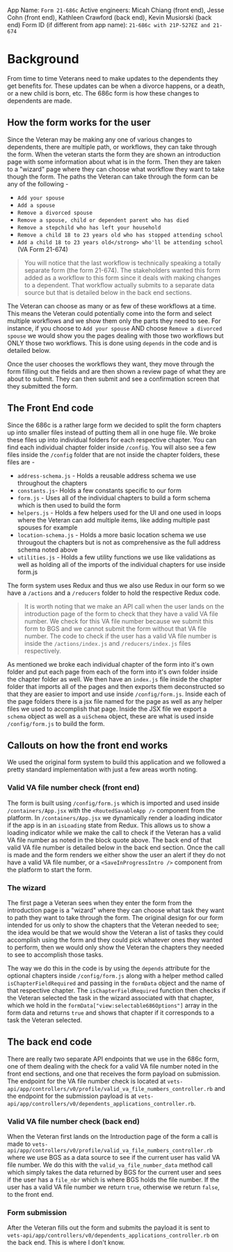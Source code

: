 App Name: `Form 21-686c`
Active engineers: Micah Chiang (front end), Jesse Cohn (front end), Kathleen Crawford (back end), Kevin Musiorski (back end)
Form ID (if different from app name): `21-686c with 21P-527EZ and 21-674`

# Background
From time to time Veterans need to make updates to the dependents they get benefits for. These updates can be when a divorce happens, or a death, or a new child is born, etc. The 686c form is how these changes to dependents are made.

## How the form works for the user

Since the Veteran may be making any one of various changes to dependents, there are multiple path, or workflows, they can take through the form. When the veteran starts the form they are shown an introduction page with some information about what is in the form. Then they are taken to a "wizard" page where they can choose what workflow they want to take though the form. The paths the Veteran can take through the form can be any of the following -

- `Add your spouse`
- `Add a spouse`
- `Remove a divorced spouse`
- `Remove a spouse, child or dependent parent who has died`
- `Remove a stepchild who has left your household`
- `Remove a child 18 to 23 years old who has stopped attending school`
- `Add a child 18 to 23 years old</strong> who'll be attending school` (VA Form 21-674)

> You will notice that the last workflow is technically speaking a totally separate form (the form 21-674). The stakeholders wanted this form added as a workflow to this form since it deals with making changes to a dependent. That workflow actually submits to a separate data source but that is detailed below in the back end sections.

The Veteran can choose as many or as few of these workflows at a time. This means the Veteran could potentially come into the form and select multiple workflows and we show them only the parts they need to see. For instance, if you choose to `Add your spouse` AND choose `Remove a divorced spouse` we would show you the pages dealing with those two workflows but ONLY those two workflows. This is done using `depends` in the code and is detailed below.

Once the user chooses the workflows they want, they move through the form filling out the fields and are then shown a review page of what they are about to submit. They can then submit and see a confirmation screen that they submitted the form.

## The Front End code
Since the 686c is a rather large form we decided to split the form chapters up into smaller files instead of putting them all in one huge file. We broke these files up into individual folders for each respective chapter. You can find each individual chapter folder inside `/config`. You will also see a few files inside the `/config` folder that are not inside the chapter folders, these files are -

- `address-schema.js` - Holds a reusable address schema we use throughout the chapters
- `constants.js`- Holds a few constants specific to our form
- `form.js` - Uses all of the individual chapters to build a form schema which is then used to build the form
- `helpers.js` - Holds a few helpers used for the UI and one used in loops where the Veteran can add multiple items, like adding multiple past spouses for example
- `location-schema.js` - Holds a more basic location schema we use througout the chapters but is not as comprehensive as the full address schema noted above
- `utilities.js` - Holds a few utility functions we use like validations as well as holding all of the imports of the individual chapters for use inside form.js

The form system uses Redux and thus we also use Redux in our form so we have a `/actions` and a `/reducers` folder to hold the respective Redux code.

> It is worth noting that we make an API call when the user lands on the introduction page of the form to check that they have a valid VA file number. We check for this VA file number because we submit this form to BGS and we cannot submit the form without that VA file number. The code to check if the user has a valid VA  file number is inside the `/actions/index.js` and `/reducers/index.js` files respectively.

As mentioned we broke each individual chapter of the form into it's own folder and put each page from each of the form into it's own folder inside the chapter folder as well. We then have an `index.js` file inside the chapter folder that imports all of the pages and then exports them deconstructed so that they are easier to import and use inside `/config/form.js`. Inside each of the page folders there is a jsx file named for the page as well as any helper files we used to accomplish that page. Inside the JSX file we export a `schema` object as well as a `uiSchema` object, these are what is used inside `/config/form.js` to build the form.

## Callouts on how the front end works

We used the original form system to build this application and we followed a pretty standard implementation with just a few areas worth noting.

### Valid VA file number check (front end)

The form is built using `/config/form.js` which is imported and used inside `/containers/App.jsx` with the `<RoutedSavableApp />` component from the platform. In `/containers/App.jsx` we dynamically render a loading indicator if the app is in an `isLoading` state from Redux. This allows us to show a loading indicator while we make the call to check if the Veteran has a valid VA file number as noted in the block quote above. The back end of that valid VA file number is detailed below in the back end section. Once the call is made and the form renders we either show the user an alert if they do not have a valid VA file number, or a `<SaveInProgressIntro />` component from the platform to start the form.

### The wizard
The first page a Veteran sees when they enter the form from the introduction page is a "wizard" where they can choose what task they want to path they want to take through the form. The original design for our form intended for us only to show the chapters that the Veteran needed to see; the idea would be that we would show the Veteran a list of tasks they could accomplish using the form and they could pick whatever ones they wanted to perform, then we would only show the Veteran the chapters they needed to see to accomplish those tasks.

The way we do this in the code is by using the `depends` attribute for the optional chapters inside `/config/form.js` along with a helper method called `isChapterFieldRequired` and passing in the `formData` object and the name of that respective chapter. The `isChapterFieldRequired` function then checks if the Veteran selected the task in the wizard associated with that chapter, which we hold in the `formData["view:selectable686Options"]` array in the form data and returns `true` and shows that chapter if it corresponds to a task the Veteran selected.

## The back end code

There are really two separate API endpoints that we use in the 686c form, one of them dealing with the check for a valid VA file number noted in the front end sections, and one that receives the form payload on submission. The endpoint for the VA file number check is located at `vets-api/app/controllers/v0/profile/valid_va_file_numbers_controller.rb` and the endpoint for the submission payload is at `vets-api/app/controllers/v0/dependents_applications_controller.rb`.

### Valid VA file number check (back end)

When the Veteran first lands on the Introduction page of the form a call is made to `vets-api/app/controllers/v0/profile/valid_va_file_numbers_controller.rb` where we use BGS as a data source to see if the current user has valid VA file number. We do this with the `valid_va_file_number_data` method call which simply takes the data returned by BGS for the current user and sees if the user has a `file_nbr` which is where BGS holds the file number. If the user has a valid VA file number we return `true`, otherwise we return `false`, to the front end.

### Form submission

After the Veteran fills out the form and submits the payload it is sent to `vets-api/app/controllers/v0/dependents_applications_controller.rb` on the back end. This is where I don't know.
